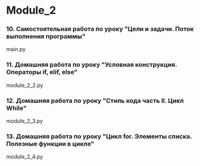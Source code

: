 # Module_2
### 10. Самостоятельная работа по уроку "Цели и задачи. Поток выполнения программы" 
main.py  
### 11. Домашняя работа по уроку "Условная конструкция. Операторы if, elif, else"   
module_2_2.py  
### 12. Домашняя работа по уроку "Стиль кода часть II. Цикл While"
module_2_3.py  
### 13. Домашняя работа по уроку "Цикл for. Элементы списка. Полезные функции в цикле"
module_2_4.py  
